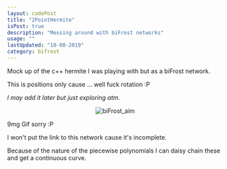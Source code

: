 ```yaml
---
layout: codePost
title: "2PointHermite"
isPost: true
description: "Messing around with biFrost networks"
usage: ""
lastUpdated: "10-08-2019"
category: bifrost
---
```

Mock up of the c++ hermite I was playing with but as a biFrost network. 

This is positions only cause ... well fuck rotation :P

*I may add it later but just exploring atm.*

<center><img src="http://anim83d.com/images/examples/biFrost_2pointHermiteCrvPos.gif" alt="biFrost_aim"></center>

9mg Gif sorry :P 

I won't put the link to this network cause it's incomplete. 

Because of the nature of the piecewise polynomials I can daisy chain these 
and get a continuous curve.
